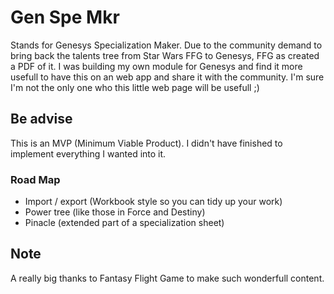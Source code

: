# Gen Spe Mkr
Stands for Genesys Specialization Maker. Due to the community demand to bring back the talents tree from Star Wars FFG to Genesys, FFG as created a PDF of it. I was building my own module for Genesys and find it more usefull to have this on an web app and share it with the community. I'm sure I'm not the only one who this little web page will be usefull ;)

## Be advise
This is an MVP (Minimum Viable Product). I didn't have finished to implement everything I wanted into it.

### Road Map
- Import / export (Workbook style so you can tidy up your work)
- Power tree (like those in Force and Destiny)
- Pinacle (extended part of a specialization sheet)

## Note
A really big thanks to Fantasy Flight Game to make such wonderfull content.
